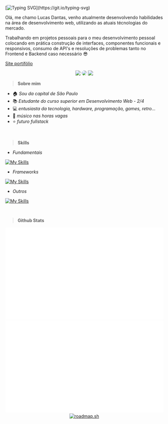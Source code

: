 
[![Typing SVG](https://readme-typing-svg.demolab.com?font=Fira+Code&weight=600&duration=4000&pause=500&background=FF00F100&vCenter=true&random=true&width=435&lines=Ol%C3%A1+mundo!;Lucas+Dantas%2C+Desenvolvedor+Web!)](https://git.io/typing-svg)

Olá, me chamo Lucas Dantas, venho atualmente desenvolvendo habilidades na área de desenvolvimento web, utilizando as atuais técnologias do mercado. 

Trabalhando em projetos pessoais para o meu desenvolvimento pessoal colocando em prática construção de interfaces, componentes funcionais e responsivos, consumo de API's e resoluções de problemas tanto no Frontend e Backend caso necessário :sunglasses:

[Site portifólio](http://dantsdev.vercel.app)

<div align="center"> 
<a href = "mailto:dants.dev@gmail.com"><img src="https://img.shields.io/badge/-Gmail-%23333?style=for-the-badge&logo=gmail&logoColor=white" target="_blank"></a>
<a href="https://www.linkedin.com/in/dantsc/" target="_blank"><img src="https://img.shields.io/badge/-LinkedIn-%230077B5?style=for-the-badge&logo=linkedin&logoColor=white" style="border-radius: 30px" target="_blank"></a>
<a href="https://discord.com/users/432259058561449985" target="_blank"><img src="https://img.shields.io/badge/Discord-7289DA?style=for-the-badge&logo=discord&logoColor=white" target="_blank"></a>
</div>

> **Sobre mim**

- :house: *Sou da capital de São Paulo*
- :books: *Estudante do curso superior em Desenvolvimento Web - 2/4*
- :computer: *entusiasta da tecnologia, hardware, programação, games, retro...*
- :guitar: *músico nas horas vagas*
- :star: *futuro fullstack*

<br>

> **Skills**

<div>

- *Fundamentais*

[![My Skills](https://skillicons.dev/icons?i=html,css,javascript,typescript,git)](https://skillicons.dev)

- *Frameworks*

[![My Skills](https://skillicons.dev/icons?i=express,angular,react,astro)](https://skillicons.dev)

- *Outros*

[![My Skills](https://skillicons.dev/icons?i=vscode,linux,bootstrap,tailwind,figma)](https://skillicons.dev)

</div>

<br>

> **Github Stats**

<div align="center">
  
![](https://raw.githubusercontent.com/ldantsc/github-stats/master/generated/overview.svg#gh-dark-mode-only) ![](https://raw.githubusercontent.com/ldantsc/github-stats/master/generated/languages.svg#gh-dark-mode-only) [![roadmap.sh](https://api.roadmap.sh/v1-badge/wide/64f63e3e5ce9f4ca588f1e3a?variant=dark&roadmaps=angular%2Cjavascript%2Cfrontend%2Ctypescript)](https://roadmap.sh)
</div>
  
</div>
